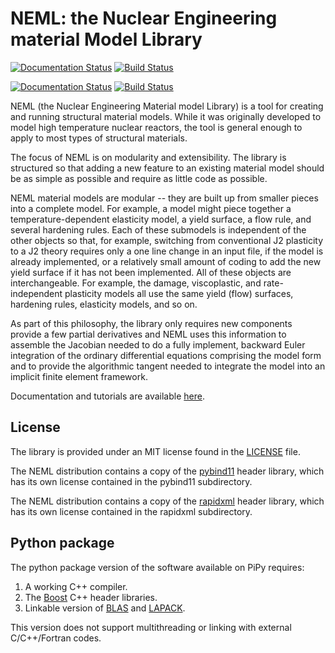 # NEML: the Nuclear Engineering material Model Library

[![Documentation Status](https://readthedocs.org/projects/neml/badge/?version=stable)](https://neml.readthedocs.io/en/stable/) [![Build Status](https://travis-ci.org/Argonne-National-Laboratory/neml.svg?branch=master)](https://travis-ci.org/Argonne-National-Laboratory/neml)

[![Documentation Status](https://readthedocs.org/projects/neml/badge/?version=dev)](https://neml.readthedocs.io/en/dev/) [![Build Status](https://travis-ci.org/Argonne-National-Laboratory/neml.svg?branch=dev)](https://travis-ci.org/Argonne-National-Laboratory/neml)

NEML (the Nuclear Engineering Material model Library) is a tool for creating
and running structural material models.
While it was originally developed to model high temperature nuclear reactors,
the tool is general enough to apply to most types of structural materials.

The focus of NEML is on modularity and extensibility.
The library is structured so that adding a new feature to an existing material
model should be as simple as possible and require as little code as possible.

NEML material models are modular -- they are built up from smaller pieces into
a complete model.
For example, a model might piece together a temperature-dependent elasticity
model, a yield surface, a flow rule, and several hardening rules.
Each of these submodels is independent of the other objects
so that, for example, switching from conventional J2 plasticity
to a J2 theory requires only a one line change in an input file,
if the model is already implemented, or a relatively small amount of coding
to add the new yield surface if it has not been implemented.
All of these objects are interchangeable.
For example, the damage, viscoplastic, and rate-independent plasticity
models all use the same yield (flow) surfaces, hardening rules, elasticity
models, and so on.

As part of this philosophy, the library only requires new components
provide a few partial derivatives and NEML uses this information to assemble
the Jacobian needed to do a fully implement, backward Euler integration of the
ordinary differential equations comprising the model form and to provide 
the algorithmic tangent needed to integrate the model into an implicit
finite element framework.

Documentation and tutorials are available [here](https://neml.readthedocs.io).

## License

The library is provided under an MIT license found in the
[LICENSE](LICENSE) file.

The NEML distribution contains a copy of
the [pybind11](https://github.com/pybind/pybind11) header library, which
has its own license contained in the pybind11 subdirectory.

The NEML distribution contains a copy of
the [rapidxml](http://rapidxml.sourceforge.net) header library, which
has its own license contained in the rapidxml subdirectory.

## Python package

The python package version of the software available on PiPy requires:

1. A working C++ compiler.
2. The [Boost](https://www.boost.org/) C++ header libraries.
3. Linkable version of [BLAS](http://www.netlib.org/blas/) and [LAPACK](http://www.netlib.org/lapack/).

This version does not support multithreading or linking with external C/C++/Fortran codes.
